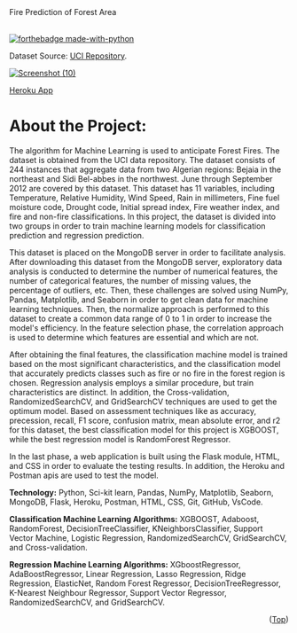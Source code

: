 <div id="top">Fire Prediction of Forest Area</div>
<br>

[![forthebadge made-with-python](http://ForTheBadge.com/images/badges/made-with-python.svg)](https://www.python.org/)

Dataset Source: [UCI Repository](https://archive.ics.uci.edu/ml/datasets/Algerian+Forest+Fires+Dataset++#).

[![Screenshot (10)](web_page.png)
](https://fire-prediction-forest.herokuapp.com/)

[Heroku App](https://fire-prediction-forest.herokuapp.com/)

# About the Project:

The algorithm for Machine Learning is used to anticipate Forest Fires. The dataset is obtained from the UCI data repository. The dataset consists of 244 instances that aggregate data from two Algerian regions: Bejaia in the northeast and Sidi Bel-abbes in the northwest. June through September 2012 are covered by this dataset. This dataset has 11 variables, including Temperature, Relative Humidity, Wind Speed, Rain in millimeters, Fine fuel moisture code, Drought code, Initial spread index, Fire weather index, and fire and non-fire classifications. In this project, the dataset is divided into two groups in order to train machine learning models for classification prediction and regression prediction.

This dataset is placed on the MongoDB server in order to facilitate analysis. After downloading this dataset from the MongoDB server, exploratory data analysis is conducted to determine the number of numerical features, the number of categorical features, the number of missing values, the percentage of outliers, etc. Then, these challenges are solved using NumPy, Pandas, Matplotlib, and Seaborn in order to get clean data for machine learning techniques. Then, the normalize approach is performed to this dataset to create a common data range of 0 to 1 in order to increase the model's efficiency. In the feature selection phase, the correlation approach is used to determine which features are essential and which are not.

After obtaining the final features, the classification machine model is trained based on the most significant characteristics, and the classification model that accurately predicts classes such as fire or no fire in the forest region is chosen. Regression analysis employs a similar procedure, but train characteristics are distinct. In addition, the Cross-validation, RandomizedSearchCV, and GridSearchCV techniques are used to get the optimum model. Based on assessment techniques like as accuracy, precession, recall, F1 score, confusion matrix, mean absolute error, and r2 for this dataset, the best classification model for this project is XGBOOST, while the best regression model is RandomForest Regressor.

In the last phase, a web application is built using the Flask module, HTML, and CSS in order to evaluate the testing results. In addition, the Heroku and Postman apis are used to test the model.

  
**Technology:** Python, Sci-kit learn, Pandas, NumPy, Matplotlib, Seaborn, MongoDB, Flask, Heroku, Postman, HTML, CSS, Git, GitHub, VsCode.

**Classification Machine Learning Algorithms:** XGBOOST, Adaboost, RandomForest, DecisionTreeClassifier, KNeighborsClassifier, Support Vector Machine, Logistic Regression, RandomizedSearchCV, GridSearchCV, and Cross-validation.

**Regression Machine Learning Algorithms:** XGboostRegressor, AdaBoostRegressor, Linear Regression, Lasso Regression, Ridge Regression, ElasticNet, Random Forest Regressor, DecisionTreeRegressor, K-Nearest Neighbour Regressor, Support Vector Regressor, RandomizedSearchCV, and GridSearchCV.

<!--contact-->
[reach_linkedin]: https://www.linkedin.com/in/hossainsanowar/
[reach_gmail]: md.sanowar21@gmail.com

<p align="right">(<a href="#top">Top</a>)</p>
